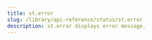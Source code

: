 ```yaml
---
title: st.error
slug: /library/api-reference/status/st.error
description: st.error displays error message.
---
```


<Autofunction function="streamlit.error" />
